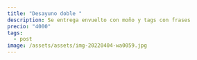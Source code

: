 ```yaml
---
title: "Desayuno doble "
description: Se entrega envuelto con moño y tags con frases
precio: "4000"
tags:
  - post
image: /assets/assets/img-20220404-wa0059.jpg
---
```

